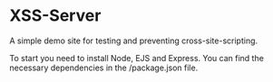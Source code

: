 # XSS-Server
A simple demo site for testing and preventing cross-site-scripting. 

To start you need to install Node, EJS and Express. 
You can find the necessary dependencies in the /package.json file.
